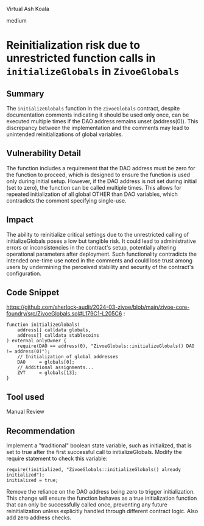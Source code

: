 Virtual Ash Koala

medium

# Reinitialization risk due to unrestricted function calls in `initializeGlobals` in `ZivoeGlobals`

## Summary
The `initializeGlobals` function in the `ZivoeGlobals` contract, despite documentation comments indicating it should be used only once, can be executed multiple times if the DAO address remains unset (address(0)). This discrepancy between the implementation and the comments may lead to unintended reinitializations of global variables.

## Vulnerability Detail
The function includes a requirement that the DAO address must be zero for the function to proceed, which is designed to ensure the function is used only during initial setup. However, if the DAO address is not set during initial (set to zero), the function can be called multiple times. This allows for repeated initialization of all global OTHER than DAO variables, which contradicts the comment specifying single-use.

## Impact
The ability to reinitialize critical settings due to the unrestricted calling of initializeGlobals poses a low but tangible risk. It could lead to administrative errors or inconsistencies in the contract's setup, potentially altering operational parameters after deployment. Such functionality contradicts the intended one-time use noted in the comments and could lose trust among users by undermining the perceived stability and security of the contract's configuration.

## Code Snippet
https://github.com/sherlock-audit/2024-03-zivoe/blob/main/zivoe-core-foundry/src/ZivoeGlobals.sol#L179C1-L205C6 :
```solidity
function initializeGlobals(
    address[] calldata globals,
    address[] calldata stablecoins
) external onlyOwner {
    require(DAO == address(0), "ZivoeGlobals::initializeGlobals() DAO != address(0)");
    // Initialization of global addresses
    DAO     = globals[0];
    // Additional assignments...
    ZVT     = globals[13];
}
```
## Tool used

Manual Review

## Recommendation
Implement a "traditional" boolean state variable, such as initialized, that is set to true after the first successful call to initializeGlobals. Modify the require statement to check this variable:

```solidity
require(!initialized, "ZivoeGlobals::initializeGlobals() already initialized");
initialized = true;
```
Remove the reliance on the DAO address being zero to trigger initialization. This change will ensure the function behaves as a true initialization function that can only be successfully called once, preventing any future reinitialization unless explicitly handled through different contract logic. Also add zero address checks.

